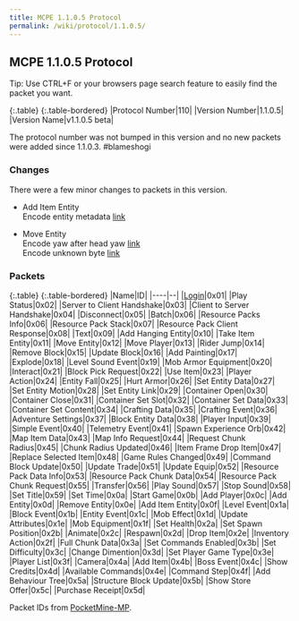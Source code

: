 ```yaml
---
title: MCPE 1.1.0.5 Protocol
permalink: /wiki/protocol/1.1.0.5/
---
```

## MCPE 1.1.0.5 Protocol  
Tip: Use CTRL+F or your browsers page search feature to easily find the packet you want. 
   
{:.table}
{:.table-bordered}
|Protocol Number|110|
|Version Number|1.1.0.5|
|Version Name|v1.1.0.5 beta|

The protocol number was not bumped in this version and no new packets were added since 1.1.0.3. #blameshogi

### Changes
There were a few minor changes to packets in this version.

* Add Item Entity  
   Encode entity metadata [link](https://github.com/pmmp/PocketMine-MP/blob/6c5ca9b2562d269f297d5f3e512e4ce78b2d8a6c/src/pocketmine/network/mcpe/protocol/AddItemEntityPacket.php#L53)
   
* Move Entity  
  Encode yaw after head yaw [link](https://github.com/pmmp/PocketMine-MP/blob/6c5ca9b2562d269f297d5f3e512e4ce78b2d8a6c/src/pocketmine/network/mcpe/protocol/MoveEntityPacket.php#L57)  
  Encode unknown byte [link](https://github.com/pmmp/PocketMine-MP/blob/6c5ca9b2562d269f297d5f3e512e4ce78b2d8a6c/src/pocketmine/network/mcpe/protocol/MoveEntityPacket.php#L59)  
  
### Packets

{:.table}
{:.table-bordered}
|Name|ID|
|----|--|
|[Login](packets/login)|0x01|
|Play Status|0x02|
|Server to Client Handshake|0x03|
|Client to Server Handshake|0x04|
|Disconnect|0x05|
|Batch|0x06|
|Resource Packs Info|0x06|
|Resource Pack Stack|0x07|
|Resource Pack Client Response|0x08|
|Text|0x09|
|Add Hanging Entity|0x10|
|Take Item Entity|0x11|
|Move Entity|0x12|
|Move Player|0x13|
|Rider Jump|0x14|
|Remove Block|0x15|
|Update Block|0x16|
|Add Painting|0x17|
|Explode|0x18|
|Level Sound Event|0x19|
|Mob Armor Equipment|0x20|
|Interact|0x21|
|Block Pick Request|0x22|
|Use Item|0x23|
|Player Action|0x24|
|Entity Fall|0x25|
|Hurt Armor|0x26|
|Set Entity Data|0x27|
|Set Entity Motion|0x28|
|Set Entity Link|0x29|
|Container Open|0x30|
|Container Close|0x31|
|Container Set Slot|0x32|
|Container Set Data|0x33|
|Container Set Content|0x34|
|Crafting Data|0x35|
|Crafting Event|0x36|
|Adventure Settings|0x37|
|Block Entity Data|0x38|
|Player Input|0x39|
|Simple Event|0x40|
|Telemetry Event|0x41|
|Spawn Experience Orb|0x42|
|Map Item Data|0x43|
|Map Info Request|0x44|
|Request Chunk Radius|0x45|
|Chunk Radius Updated|0x46|
|Item Frame Drop Item|0x47|
|Replace Selected Item|0x48|
|Game Rules Changed|0x49|
|Command Block Update|0x50|
|Update Trade|0x51|
|Update Equip|0x52|
|Resource Pack Data Info|0x53|
|Resource Pack Chunk Data|0x54|
|Resource Pack Chunk Request|0x55|
|Transfer|0x56|
|Play Sound|0x57|
|Stop Sound|0x58|
|Set Title|0x59|
|Set Time|0x0a|
|Start Game|0x0b|
|Add Player|0x0c|
|Add Entity|0x0d|
|Remove Entity|0x0e|
|Add Item Entity|0x0f|
|Level Event|0x1a|
|Block Event|0x1b|
|Entity Event|0x1c|
|Mob Effect|0x1d|
|Update Attributes|0x1e|
|Mob Equipment|0x1f|
|Set Health|0x2a|
|Set Spawn Position|0x2b|
|Animate|0x2c|
|Respawn|0x2d|
|Drop Item|0x2e|
|Inventory Action|0x2f|
|Full Chunk Data|0x3a|
|Set Commands Enabled|0x3b|
|Set Difficulty|0x3c|
|Change Dimention|0x3d|
|Set Player Game Type|0x3e|
|Player List|0x3f|
|Camera|0x4a|
|Add Item|0x4b|
|Boss Event|0x4c|
|Show Credits|0x4d|
|Available Commands|0x4e|
|Command Step|0x4f|
|Add Behaviour Tree|0x5a|
|Structure Block Update|0x5b|
|Show Store Offer|0x5c|
|Purchase Receipt|0x5d|
  
Packet IDs from [PocketMine-MP](https://github.com/pmmp/PocketMine-MP).
